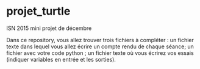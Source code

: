 # projet_turtle
ISN 2015 mini projet de décembre

Dans ce repository, vous allez trouver trois fichiers à compléter :
un fichier texte dans lequel vous allez écrire un compte rendu de chaque séance; 
un fichier avec votre code python ; 
un fichier texte où vous écrirez vos essais (indiquer variables en entrée et les sorties).
